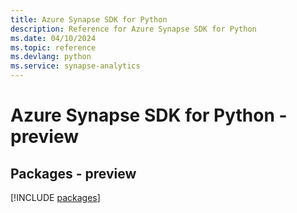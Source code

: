 ```yaml
---
title: Azure Synapse SDK for Python
description: Reference for Azure Synapse SDK for Python
ms.date: 04/10/2024
ms.topic: reference
ms.devlang: python
ms.service: synapse-analytics
---
```

# Azure Synapse SDK for Python - preview
## Packages - preview
[!INCLUDE [packages](synapse-index.md)]